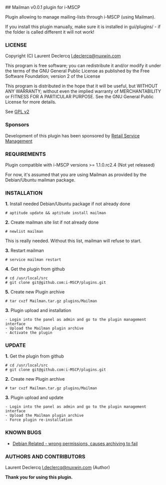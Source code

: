 ## Mailman v0.0.1 plugin for i-MSCP

Plugin allowing to manage mailing-lists through i-MSCP (using Mailman).

If you install this plugin manually, make sure it is installed in
gui/plugins/ - if the folder is called different it will not work!

### LICENSE

Copyright (C) Laurent Declercq <l.declercq@nuxwin.com>

This program is free software; you can redistribute it and/or modify
it under the terms of the GNU General Public License as published by
the Free Software Foundation; version 2 of the License

This program is distributed in the hope that it will be useful,
but WITHOUT ANY WARRANTY; without even the implied warranty of
MERCHANTABILITY or FITNESS FOR A PARTICULAR PURPOSE.  See the
GNU General Public License for more details.

See [GPL v2](http://www.gnu.org/licenses/gpl-2.0.html "GPL v2")

### Sponsors

Development of this plugin has been sponsored by [Retail Service Management](http://www.retailservicesystems.com "Retail Service Management")

### REQUIREMENTS

Plugin compatible with i-MSCP versions >= 1.1.0.rc2.4 (Not yet released)

For now, it's assumed that you are using Mailman as provided by the
Debian/Ubuntu mailman package.

### INSTALLATION

**1.** Install needed Debian/Ubuntu package if not already done

	# aptitude update && aptitude install mailman

**2.** Create mailman site list if not already done

	# newlist mailman

This is really needed. Without this list, mailman will refuse to start.

**3.** Restart mailman

	# service mailman restart

**4.** Get the plugin from github

	# cd /usr/local/src
	# git clone git@github.com:i-MSCP/plugins.git

**5.** Create new Plugin archive

	# tar cvzf Mailman.tar.gz plugins/Mailman

**3.** Plugin upload and installation

	- Login into the panel as admin and go to the plugin management interface
	- Upload the Mailman plugin archive
	- Activate the plugin

### UPDATE

**1.** Get the plugin from github

	# cd /usr/local/src
	# git clone git@github.com:i-MSCP/plugins.git

**2.** Create new Plugin archive

	# tar cvzf Mailman.tar.gz plugins/Mailman

**3.** Plugin upload and update

	- Login into the panel as admin and go to the plugin management interface
	- Upload the Mailman plugin archive
	- Force plugin re-installation

### KNOWN BUGS

 - [Debian Related - wrong permissions, causes archiving to fail](http://bugs.debian.org/cgi-bin/bugreport.cgi?bug=603904 "Wrong permissions, causes archiving to fail")

### AUTHORS AND CONTRIBUTORS

Laurent Declercq <l.declercq@nuxwin.com> (Author)

**Thank you for using this plugin.**
